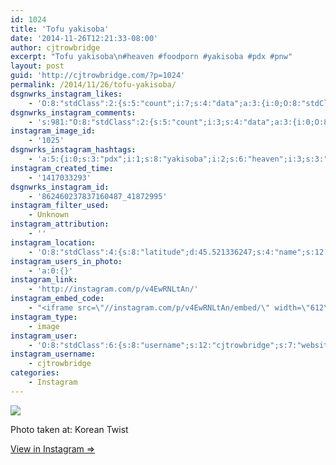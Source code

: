 ```yaml
---
id: 1024
title: 'Tofu yakisoba'
date: '2014-11-26T12:21:33-08:00'
author: cjtrowbridge
excerpt: "Tofu yakisoba\n#heaven #foodporn #yakisoba #pdx #pnw"
layout: post
guid: 'http://cjtrowbridge.com/?p=1024'
permalink: /2014/11/26/tofu-yakisoba/
dsgnwrks_instagram_likes:
    - 'O:8:"stdClass":2:{s:5:"count";i:7;s:4:"data";a:3:{i:0;O:8:"stdClass":4:{s:8:"username";s:12:"ninja_red_11";s:15:"profile_picture";s:85:"https://instagramimages-a.akamaihd.net/profiles/profile_185432723_75sq_1340421499.jpg";s:2:"id";s:9:"185432723";s:9:"full_name";s:15:"Davide Dusseaux";}i:1;O:8:"stdClass":4:{s:8:"username";s:11:"pilotsidiot";s:15:"profile_picture";s:106:"https://igcdn-photos-b-a.akamaihd.net/hphotos-ak-xaf1/t51.2885-19/10903513_345578715645385_204293058_a.jpg";s:2:"id";s:6:"579157";s:9:"full_name";s:11:"pilotsidiot";}i:2;O:8:"stdClass":4:{s:8:"username";s:9:"aquamatey";s:15:"profile_picture";s:107:"https://igcdn-photos-b-a.akamaihd.net/hphotos-ak-xpa1/t51.2885-19/1168924_1545277322374505_1429730127_a.jpg";s:2:"id";s:9:"178804699";s:9:"full_name";s:11:"Andrew Mote";}}}'
dsgnwrks_instagram_comments:
    - 's:981:"O:8:"stdClass":2:{s:5:"count";i:3;s:4:"data";a:3:{i:0;O:8:"stdClass":4:{s:12:"created_time";s:10:"1417033303";s:4:"text";s:10:"@nguhjones";s:4:"from";O:8:"stdClass":4:{s:8:"username";s:12:"cjtrowbridge";s:15:"profile_picture";s:103:"https://igcdn-photos-f-a.akamaihd.net/hphotos-ak-xpa1/t51.2885-19/925559_452430704897917_67836701_a.jpg";s:2:"id";s:8:"41872995";s:9:"full_name";s:13:"CJ Trowbridge";}s:2:"id";s:18:"862460320011964466";}i:1;O:8:"stdClass":4:{s:12:"created_time";s:10:"1417040184";s:4:"text";s:48:"@aquamatey remember when we went there? Soo good";s:4:"from";O:8:"stdClass":4:{s:8:"username";s:12:"cjtrowbridge";s:15:"profile_picture";s:103:"https://igcdn-photos-f-a.akamaihd.net/hphotos-ak-xpa1/t51.2885-19/925559_452430704897917_67836701_a.jpg";s:2:"id";s:8:"41872995";s:9:"full_name";s:13:"CJ Trowbridge";}s:2:"id";s:18:"862518040773710480";}i:2;O:8:"stdClass":4:{s:12:"created_time";s:10:"1417076965";s:4:"text";s:54:"Ahhh yes!! I thought those looked familiar! ";'
instagram_image_id:
    - '1025'
dsgnwrks_instagram_hashtags:
    - 'a:5:{i:0;s:3:"pdx";i:1;s:8:"yakisoba";i:2;s:6:"heaven";i:3;s:3:"pnw";i:4;s:8:"foodporn";}'
instagram_created_time:
    - '1417033293'
dsgnwrks_instagram_id:
    - '862460237837160487_41872995'
instagram_filter_used:
    - Unknown
instagram_attribution:
    - ''
instagram_location:
    - 'O:8:"stdClass":4:{s:8:"latitude";d:45.521336247;s:4:"name";s:12:"Korean Twist";s:9:"longitude";d:-122.676065912;s:2:"id";i:272963635;}'
instagram_users_in_photo:
    - 'a:0:{}'
instagram_link:
    - 'http://instagram.com/p/v4EwRNLtAn/'
instagram_embed_code:
    - "<iframe src=\"//instagram.com/p/v4EwRNLtAn/embed/\" width=\"612\" height=\"710\" frameborder=\"0\" scrolling=\"no\" allowtransparency=\"true\"></iframe>\n"
instagram_type:
    - image
instagram_user:
    - 'O:8:"stdClass":6:{s:8:"username";s:12:"cjtrowbridge";s:7:"website";s:0:"";s:15:"profile_picture";s:103:"https://igcdn-photos-f-a.akamaihd.net/hphotos-ak-xpa1/t51.2885-19/925559_452430704897917_67836701_a.jpg";s:9:"full_name";s:13:"CJ Trowbridge";s:3:"bio";s:0:"";s:2:"id";s:8:"41872995";}'
instagram_username:
    - cjtrowbridge
categories:
    - Instagram
---
```


[![](http://blog.cjtrowbridge.com/wp-content/uploads/2014/11/10787954_707549795992235_1956904262_n2.jpg)](http://instagram.com/p/v4EwRNLtAn/)

Photo taken at: Korean Twist

[View in Instagram ⇒](http://instagram.com/p/v4EwRNLtAn/)